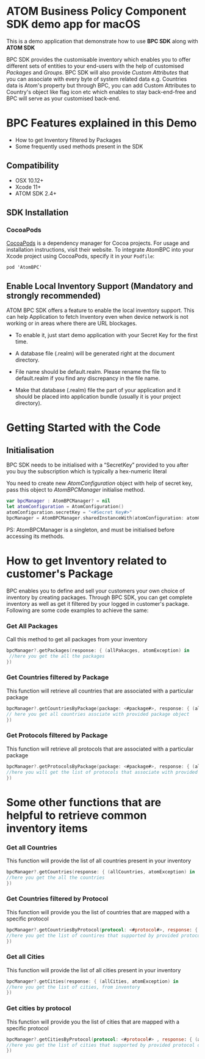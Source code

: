 # ATOM Business Policy Component SDK demo app for macOS


This is a demo application that demonstrate how to use ****BPC SDK**** along with ****ATOM SDK****

BPC SDK provides the customisable inventory which enables you to offer different sets of entities to your end-users with the help of customised *_Packages_* and *_Groups_*. BPC SDK will also provide *_Custom Attributes_* that you can associate with every byte of system related data e.g. Countries data is Atom's property but through BPC, you can add Custom Attributes to Country's object like flag icon etc which enables to stay back-end-free and BPC will serve as your customised back-end.

# BPC Features explained in this Demo

* How to get Inventory filtered by Packages
* Some frequently used methods present in the SDK

## Compatibility

-   OSX 10.12+
-   Xcode 11+
-   ATOM SDK 2.4+

## SDK Installation

### CocoaPods
[CocoaPods](https://cocoapods.org/) is a dependency manager for Cocoa projects. For usage and installation instructions, visit their website. To integrate AtomBPC into your Xcode project using CocoaPods, specify it in your `Podfile`:

```podfile
pod 'AtomBPC'
```
  ## Enable Local Inventory Support (Mandatory and strongly recommended)

ATOM BPC SDK offers a feature to enable the local inventory support. This can help Application to fetch Inventory even when device network is not working or in areas where there are URL blockages.

* To enable it, just start demo application with your Secret Key for the first time.
* A database file (.realm) will be generated right at the document directory.
* File name should be default.realm. Please rename the file to default.realm if you find any discrepancy in the file name.

* Make that database (.realm) file the part of your application  and it should be placed into application bundle (usually it is your project directory).

# Getting Started with the Code

## Initialisation
BPC SDK needs to be initialised with a “SecretKey” provided to you after you buy the subscription which is typically a hex-numeric literal

You need to create new *_AtomConfiguration_* object  with help of secret key, pass this object to *_AtomBPCManager_* initialise method.

  
``` Swift
var bpcManager : AtomBPCManager? = nil
let atomConfiguration = AtomConfiguration()
atomConfiguration.secretKey = "<#Secret Key#>"
bpcManager = AtomBPCManager.sharedInstanceWith(atomConfiguration: atomConfiguration)
```
PS: AtomBPCManager is a singleton, and must be initialised before accessing its methods.
  

# How to get Inventory related to customer's Package

BPC enables you to define and sell your customers your own choice of inventory by creating packages. Through BPC SDK, you can get complete inventory as well as get it filtered by your logged in customer's package. Following are some code examples to achieve the same:
  

### Get All Packages

Call this method to get all packages from your inventory

``` Swift
bpcManager?.getPackages(response: { (allPakacges, atomException) in
 //here you get the all the packages
})
```  

### Get Countries filtered by Package

This function will retrieve all countries that are associated with a particular package
``` Swift
bpcManager?.getCountriesByPackage(package: <#package#>, response: { (allCountries, atomException) in
// here you get all countries assciate with provided package object
})
```
### Get Protocols filtered by Package

This function will retrieve all protocols that are associated with a particular package

``` Swift
bpcManager?.getProtocolsByPackage(package: <#package#>, response: { (allProtocols, atomException) in
//here you will get the list of protocols that associate with provided package object
})
```  

# Some other functions that are helpful to retrieve common inventory items


### Get all Countries

This function will provide the list of all countries present in your inventory

``` Swift
bpcManager?.getCountries(response: { (allCountries, atomException) in
//here you get the all the countries
})
```  

### Get Countries filtered by Protocol

This function will provide you the list of countries that are mapped with a specific protocol

```Swift
bpcManager?.getCountriesByProtocol(protocol: <#protocol#>, response: { (allCountries, atomException) in
//here you get the list of countires that supported by provided protocol object
})
```

### Get all Cities

This function will provide the list of all cities present in your inventory

``` Swift
bpcManager?.getCities(response: { (allCities, atomException) in
//here you get the list of cities, from inventory
})
```

### Get cities by protocol
This function will provide you the list of cities that are mapped with a specific protocol

``` Swift
bpcManager?.getCitiesByProtocol(protocol: <#protocol#> , response: { (allCities, atomException) in
//here you get the list of cities that supported by provided protocol object
})
```

